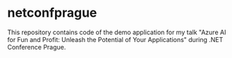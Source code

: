 # netconfprague
This repository contains code of the demo application for my talk "Azure AI for Fun and Profit: Unleash the Potential of Your Applications" during .NET Conference Prague.
